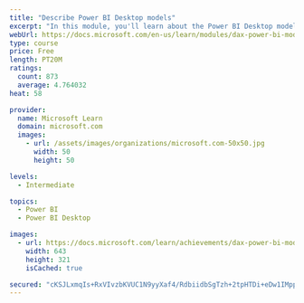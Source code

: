 ```yaml
---
title: "Describe Power BI Desktop models"
excerpt: "In this module, you'll learn about the Power BI Desktop model structure, star schema design basics, analytics queries, and report visual configuration. This module provides a strong foundation on which you can learn to optimize model designs and add model calculations."
webUrl: https://docs.microsoft.com/en-us/learn/modules/dax-power-bi-models/
type: course
price: Free
length: PT20M
ratings:
  count: 873
  average: 4.764032
heat: 58

provider:
  name: Microsoft Learn
  domain: microsoft.com
  images:
    - url: /assets/images/organizations/microsoft.com-50x50.jpg
      width: 50
      height: 50

levels:
  - Intermediate

topics:
  - Power BI
  - Power BI Desktop

images:
  - url: https://docs.microsoft.com/learn/achievements/dax-power-bi-models-social.png
    width: 643
    height: 321
    isCached: true

secured: "cKSJLxmqIs+RxVIvzbKVUC1N9yyXaf4/RdbiidbSgTzh+2tpHTDi+eDw1IMppMIhOHTD1SVC7LBCXmyt+/nQ9CdN58X6ssOHyrmptZEp6v8L1zQmpzUO95PqfBkpwbOAcQizH2Wd+0tlsc8oFPVz5sYh3AuJkflDMrQN+ZJUEpaWn33aak4dknC8votU2CsqinTmZ4k9uXEmBS+L+O52NxL3fXxPmLdA0JIm3zO83kPCh1P8y+QOURqTKjy/dvfY/8OBRVhDbt9FvXKGZ+iESBLD0g/IvCOsfrrH4S/NTR7AL7EuzNbfrizU92eHOsj25AAdrrQjtfV3vR+0eJaSvB7s3H4Uzgyf1XCqMSxXoIpuQYRoiv6s+Sxn0Q6Cl9Bhqf3m+/Jl8pwtEq6sJKPpV4SNvRS0lpweS1QX6mmwCA8=;maIdmvGyfQqDzA3wbHFPDQ=="
---
```


